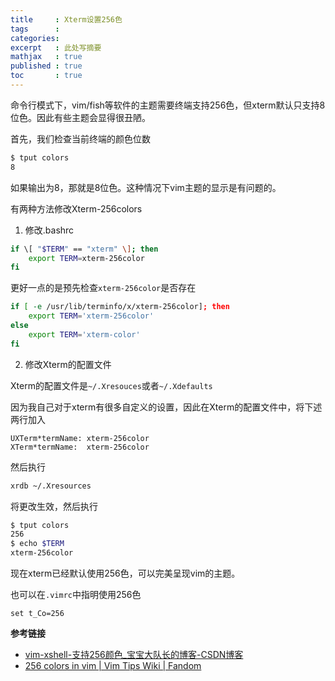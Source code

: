 ```yaml
---
title     : Xterm设置256色
tags      :
categories:
excerpt   : 此处写摘要
mathjax   : true
published : true
toc       : true
---
```



命令行模式下，vim/fish等软件的主题需要终端支持256色，但xterm默认只支持8位色。因此有些主题会显得很丑陋。

首先，我们检查当前终端的颜色位数

```bash
$ tput colors
8
```
如果输出为8，那就是8位色。这种情况下vim主题的显示是有问题的。

有两种方法修改Xterm-256colors 

1. 修改.bashrc

```bash
if \[ "$TERM" == "xterm" \]; then 
    export TERM=xterm-256color
fi
```

更好一点的是预先检查`xterm-256color`是否存在

```bash
if [ -e /usr/lib/terminfo/x/xterm-256color]; then
    export TERM='xterm-256color'
else
    export TERM='xterm-color'
fi
```

2. 修改Xterm的配置文件

Xterm的配置文件是`~/.Xresouces`或者`~/.Xdefaults`

因为我自己对于xterm有很多自定义的设置，因此在Xterm的配置文件中，将下述两行加入

```
UXTerm*termName: xterm-256color
XTerm*termName:  xterm-256color
```

然后执行
```bash
xrdb ~/.Xresources
```
将更改生效，然后执行
```bash
$ tput colors
256
$ echo $TERM
xterm-256color 
```

现在xterm已经默认使用256色，可以完美呈现vim的主题。

也可以在`.vimrc`中指明使用256色

```vim
set t_Co=256
```

**参考链接**

- [vim-xshell-支持256颜色_宝宝大队长的博客-CSDN博客](https://blog.csdn.net/weixin_41580036/article/details/124427633)
- [256 colors in vim | Vim Tips Wiki | Fandom](https://vim.fandom.com/wiki/256_colors_in_vim)

